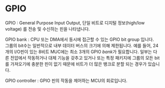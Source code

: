 # GPIO

GPIO : General Purpose Input Output, 단일 비트로 디지털 정보(high/low voltage) 를 전송 및 수신하는 핀을 나타냅니다.

GPIO bank : CPU 또는 DMA에서 동시에 접근할 수 있는 GPIO bit group 입니다.   
그룹의 bit수는 일반적으로 내부 데이터 버스의 크기에 의해 제한됩니다.   예를 들어, 24개의 I/O핀이 있는 8비트 MUC에는 최소 3개의 GPIO *bank*가 필요합니다. 
일부는 다른 전압에서 작동하거나 대체 기능을 갖추고 있거나 또는 특정 패키지에 그룹의 모든 bit를 가져오기에 충분한 핀이 없기 때문에 비트가 더 많은 뱅크로 분할 되는 경우가 있습니다.


GPIO controller : GPIO 핀의 작동을 제어하는 MCU의 회로입니다. 

